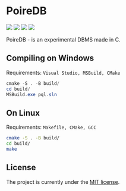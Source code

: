 # PoireDB
![](https://img.shields.io/github/license/poiredb/poiredb)
![](https://img.shields.io/tokei/lines/github/poiredb/poiredb)
![](https://img.shields.io/github/workflow/status/poiredb/poiredb/check-pql)
![](https://img.shields.io/github/commit-activity/w/poiredb/poiredb)

PoireDB - is an experimental DBMS made in C.

## Compiling on Windows
Requirements: `Visual Studio, MSBuild, CMake`
```powershell
cmake -S . -B build/
cd build/
MSBuild.exe pql.sln
```

## On Linux
Requirements: `Makefile, CMake, GCC`
```bash
cmake -S . -B build/
cd build/
make
```

## License
The project is currently under the [MIT license](https://github.com/PoireDB/PoireDB/blob/master/LICENSE).
